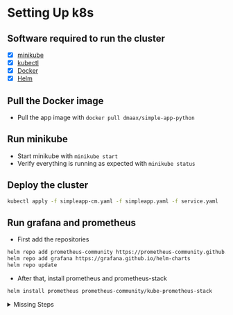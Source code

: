 # Setting Up k8s

## Software required to run the cluster
- [x] [minikube](https://kubernetes.io/docs/tasks/tools/)
- [x] [kubectl](https://kubernetes.io/docs/tasks/tools/)
- [x] [Docker](https://www.docker.com/)
- [x] [Helm](https://helm.sh/)

## Pull the Docker image
- Pull the app image with `docker pull dmaax/simple-app-python`

## Run minikube
- Start minikube with `minikube start`
- Verify everything is running as expected with `minikube status`

## Deploy the cluster
```bash
kubectl apply -f simpleapp-cm.yaml -f simpleapp.yaml -f service.yaml
```

## Run grafana and prometheus
- First add the repositories
```bash
helm repo add prometheus-community https://prometheus-community.github.io/helm-charts                                      
helm repo add grafana https://grafana.github.io/helm-charts
helm repo update
```
- After that, install prometheus and prometheus-stack
```bash
helm install prometheus prometheus-community/kube-prometheus-stack
```

<details>
  <summary>Missing Steps</summary>
  
  - Deploy Elasticsearch
  - Deploy Fluentd
  - Deploy Kibana
  
</details>

